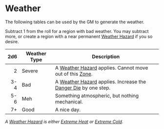 # Weather

The following tables can be used by the GM to generate the weather.

Subtract 1 from the roll for a region with bad weather. You may subtract more, or create a region with a near permanent [Weather Hazard](Environmental%20Hazards.md) if you so desire.

| 2d6 | Weather Type | Description                                                                                                                                   |
| --: | ------------ | --------------------------------------------------------------------------------------------------------------------------------------------- |
|   2 | Severe       | A [Weather Hazard](Environmental%20Hazards.md) applies. Cannot move out of this [Zone](../Core%20Procedures/Zone.md).                         |
| 3-4 | Bad          | A [Weather Hazard](Environmental%20Hazards.md) applies. Increase the [Danger Die](../Exploration/Danger%20Clock.md#Danger%20Die) by one step. |
| 5-6 | Meh          | Something atmospheric, but nothing mechanical.                                                                                                |
|  7+ | Good         | A nice day.                                                                                                                                   |

*A [Weather Hazard](Environmental%20Hazards.md) is either [Extreme Heat](Environmental%20Hazards.md#Extreme%20Heat) or [Extreme Cold](Environmental%20Hazards.md#Extreme%20Cold)*.
